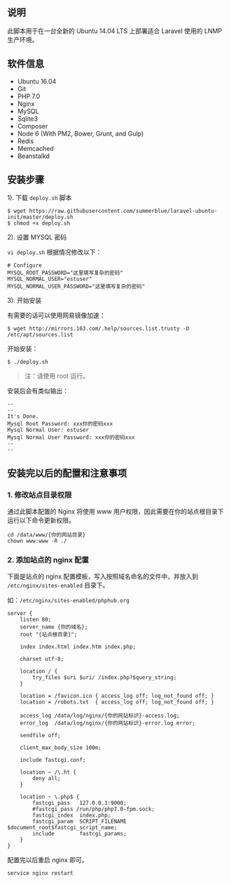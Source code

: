 
## 说明

此脚本用于在一台全新的 Ubuntu 14.04 LTS 上部署适合 Laravel 使用的 LNMP 生产环境。

## 软件信息

* Ubuntu 16.04
* Git
* PHP 7.0
* Nginx
* MySQL
* Sqlite3
* Composer
* Node 6 (With PM2, Bower, Grunt, and Gulp)
* Redis
* Memcached
* Beanstalkd

## 安装步骤

1). 下载 `deploy.sh` 脚本

```
$ wget https://raw.githubusercontent.com/summerblue/laravel-ubuntu-init/master/deploy.sh
$ chmod +x deploy.sh
```

2). 设置 MYSQL 密码

`vi deploy.sh` 根据情况修改以下：

```
# Configure
MYSQL_ROOT_PASSWORD="这里填写复杂的密码"
MYSQL_NORMAL_USER="estuser"
MYSQL_NORMAL_USER_PASSWORD="这里填写复杂的密码"
```

3). 开始安装

有需要的话可以使用网易镜像加速：

```
$ wget http://mirrors.163.com/.help/sources.list.trusty -O /etc/apt/sources.list
```

开始安装：

```
$ ./deploy.sh
```

> 注：请使用 root 运行。

安装后会有类似输出：

```
--
--
It's Done.
Mysql Root Password: xxx你的密码xxx
Mysql Normal User: estuser
Mysql Normal User Password: xxx你的密码xxx
--
--
```

## 安装完以后的配置和注意事项

### 1. 修改站点目录权限

通过此脚本配置的 Nginx 将使用 www 用户权限，因此需要在你的站点根目录下运行以下命令更新权限。

```
cd /data/www/{你的网站目录}
chown www:www -R ./
```

### 2. 添加站点的 nginx 配置

下面是站点的 nginx 配置模板，写入按照域名命名的文件中，并放入到 `/etc/nginx/sites-enabled` 目录下。

如：`/etc/nginx/sites-enabled/phphub.org`

```
server {
    listen 80;
    server_name {你的域名};
    root "{站点根目录}";

    index index.html index.htm index.php;

    charset utf-8;

    location / {
        try_files $uri $uri/ /index.php?$query_string;
    }

    location = /favicon.ico { access_log off; log_not_found off; }
    location = /robots.txt  { access_log off; log_not_found off; }

    access_log /data/log/nginx/{你的网站标识}-access.log;
    error_log  /data/log/nginx/{你的网站标识}-error.log error;

    sendfile off;

    client_max_body_size 100m;

    include fastcgi.conf;

    location ~ /\.ht {
        deny all;
    }

    location ~ \.php$ {
        fastcgi_pass   127.0.0.1:9000;
        #fastcgi_pass /run/php/php7.0-fpm.sock;
        fastcgi_index  index.php;
        fastcgi_param  SCRIPT_FILENAME  $document_root$fastcgi_script_name;
        include        fastcgi_params;
    }
}
```

配置完以后重启 nginx 即可。

```
service nginx restart
```


